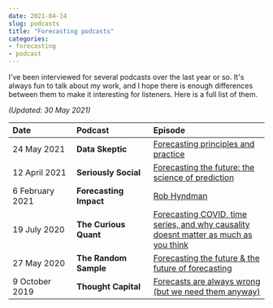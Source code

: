 ```yaml
---
date: 2021-04-14
slug: podcasts
title: "Forecasting podcasts"
categories:
- forecasting
- podcast
---
```


I've been interviewed for several podcasts over the last year or so. It's always fun to talk about my work, and I hope there is enough differences between them to make it interesting for listeners. Here is a full list of them.

*(Updated: 30 May 2021)*

<table>
<thead>
<tr>
<th style="text-align:left" width = "25%">Date</th>
<th style="text-align:left" width = "30%">Podcast</th>
<th style="text-align:left" width = "45%">Episode</th>
</tr>
</thead>
<tbody>
<tr>
<td style="text-align:left">24 May 2021</td>
<td style="text-align:left"><strong>Data Skeptic</strong></td>
<td style="text-align:left"><a href="https://podcastaddict.com/episode/123511469">Forecasting principles and practice</a></td>
</tr>
<tr>
<td style="text-align:left">12 April 2021</td>
<td style="text-align:left"><strong>Seriously Social</strong></td>
<td style="text-align:left"><a href="https://www.seriouslysocialpodcast.org.au/e/forecasting/">Forecasting the future: the science of prediction</a></td>
</tr>
<tr>
<td style="text-align:left">6 February 2021</td>
<td style="text-align:left"><strong>Forecasting Impact</strong></td>
<td style="text-align:left"><a href="https://forecastingimpact.buzzsprout.com/1641538/7708129-rob-hyndman">Rob Hyndman</a></td>
</tr>
<tr>
<td style="text-align:left">19 July 2020</td>
<td style="text-align:left"><strong>The Curious Quant</strong></td>
<td style="text-align:left"><a href="https://share.transistor.fm/s/dc2dfd76">Forecasting COVID, time series, and why causality doesnt matter as much as you think‪</a></td>
</tr>
<tr>
<td style="text-align:left">27 May 2020</td>
<td style="text-align:left"><strong>The Random Sample</strong></td>
<td style="text-align:left"><a href="https://acems.org.au/podcast/episode-29-forecasting-the-future">Forecasting the future &amp; the future of forecasting</a></td>
</tr>
<tr>
<td style="text-align:left">9 October 2019</td>
<td style="text-align:left"><strong>Thought Capital</strong></td>
<td style="text-align:left"><a href="https://www2.monash.edu/impact/podcasts/thought-capital/forecasts-are-always-wrong-but-we-need-them-anyway/">Forecasts are always wrong (but we need them anyway)</a></td>
</tr>
</tbody>
</table>
